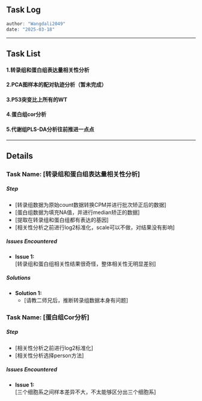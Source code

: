 ## **Task Log**
```r
author: "Wangdali2049"
date: "2025-03-18"
```
---

## **Task List**

#### 1.转录组和蛋白组表达量相关性分析
#### 2.PCA图样本的配对轨迹分析（暂未完成）
#### 3.P53突变比上所有的WT 

#### 4.蛋白组cor分析

#### 5.代谢组PLS-DA分析往前推进一点点

---
## Details
### **Task Name: [转录组和蛋白组表达量相关性分析]**

##### **Step**

- [转录组数据为原始count数据转换CPM并进行批次矫正后的数据]
- [蛋白组数据为填充NA值，并进行median矫正的数据]
- [提取在转录组和蛋白组都有表达的基因]
- [相关性分析之前进行log2标准化，scale可以不做，对结果没有影响]

##### **Issues Encountered**

- **Issue 1:**  
    [转录组和蛋白组相关性结果很奇怪，整体相关性无明显差别]
##### **Solutions**

- **Solution 1:**  
    - [请教二师兄后，推断转录组数据本身有问题]
    
### **Task Name: [蛋白组Cor分析]**

##### **Step**

- [相关性分析之前进行log2标准化]
- [相关性分析选择person方法]

##### **Issues Encountered**

- **Issue 1:**  
    [三个细胞系之间样本差异不大，不太能够区分出三个细胞系]
